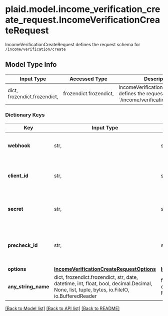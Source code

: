 # plaid.model.income_verification_create_request.IncomeVerificationCreateRequest

IncomeVerificationCreateRequest defines the request schema for `/income/verification/create`

## Model Type Info
Input Type | Accessed Type | Description | Notes
------------ | ------------- | ------------- | -------------
dict, frozendict.frozendict,  | frozendict.frozendict,  | IncomeVerificationCreateRequest defines the request schema for &#x60;/income/verification/create&#x60; | 

### Dictionary Keys
Key | Input Type | Accessed Type | Description | Notes
------------ | ------------- | ------------- | ------------- | -------------
**webhook** | str,  | str,  | The URL endpoint to which Plaid should send webhooks related to the progress of the income verification process. | 
**client_id** | str,  | str,  | Your Plaid API &#x60;client_id&#x60;. The &#x60;client_id&#x60; is required and may be provided either in the &#x60;PLAID-CLIENT-ID&#x60; header or as part of a request body. | [optional] 
**secret** | str,  | str,  | Your Plaid API &#x60;secret&#x60;. The &#x60;secret&#x60; is required and may be provided either in the &#x60;PLAID-SECRET&#x60; header or as part of a request body. | [optional] 
**precheck_id** | str,  | str,  | The ID of a precheck created with &#x60;/income/verification/precheck&#x60;. Will be used to improve conversion of the income verification flow. | [optional] 
**options** | [**IncomeVerificationCreateRequestOptions**](IncomeVerificationCreateRequestOptions.md) | [**IncomeVerificationCreateRequestOptions**](IncomeVerificationCreateRequestOptions.md) |  | [optional] 
**any_string_name** | dict, frozendict.frozendict, str, date, datetime, int, float, bool, decimal.Decimal, None, list, tuple, bytes, io.FileIO, io.BufferedReader | frozendict.frozendict, str, BoolClass, decimal.Decimal, NoneClass, tuple, bytes, FileIO | any string name can be used but the value must be the correct type | [optional]

[[Back to Model list]](../../README.md#documentation-for-models) [[Back to API list]](../../README.md#documentation-for-api-endpoints) [[Back to README]](../../README.md)

